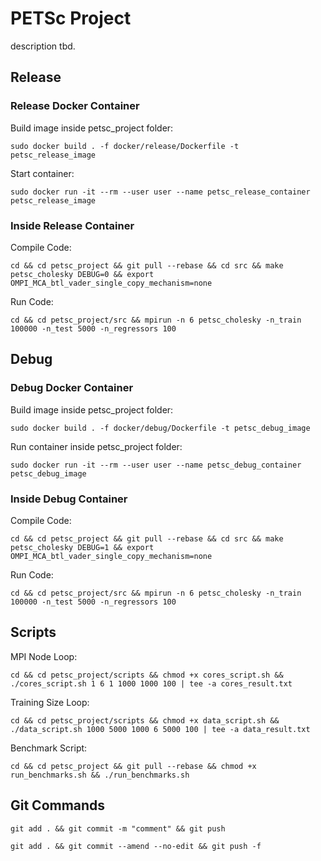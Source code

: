 # PETSc Project

description tbd.

## Release

### Release Docker Container

Build image inside petsc_project folder:

`sudo docker build . -f docker/release/Dockerfile -t petsc_release_image`

Start container:

`sudo docker run -it --rm --user user --name petsc_release_container petsc_release_image`

### Inside Release Container
Compile Code:

`cd && cd petsc_project && git pull --rebase && cd src && make petsc_cholesky DEBUG=0 && export OMPI_MCA_btl_vader_single_copy_mechanism=none`

Run Code:

`cd && cd petsc_project/src && mpirun -n 6 petsc_cholesky -n_train 100000 -n_test 5000 -n_regressors 100`


## Debug

### Debug Docker Container

Build image inside petsc_project folder:

`sudo docker build . -f docker/debug/Dockerfile -t petsc_debug_image`

Run container inside petsc_project folder:

`sudo docker run -it --rm --user user --name petsc_debug_container petsc_debug_image`

### Inside Debug Container

Compile Code:

`cd && cd petsc_project && git pull --rebase && cd src && make petsc_cholesky DEBUG=1 && export OMPI_MCA_btl_vader_single_copy_mechanism=none`

Run Code:

`cd && cd petsc_project/src && mpirun -n 6 petsc_cholesky -n_train 100000 -n_test 5000 -n_regressors 100`

## Scripts

MPI Node Loop:

`cd && cd petsc_project/scripts && chmod +x cores_script.sh && ./cores_script.sh 1 6 1 1000 1000 100 | tee -a cores_result.txt`

Training Size Loop:

`cd && cd petsc_project/scripts && chmod +x data_script.sh && ./data_script.sh 1000 5000 1000 6 5000 100 | tee -a data_result.txt`

Benchmark Script:

`cd && cd petsc_project && git pull --rebase && chmod +x run_benchmarks.sh && ./run_benchmarks.sh`


## Git Commands

`git add . && git commit -m "comment" && git push`

`git add . && git commit --amend --no-edit && git push -f`
